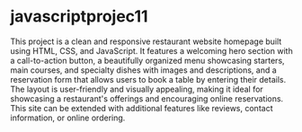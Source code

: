 # javascriptprojec11
This project is a clean and responsive restaurant website homepage built using HTML, CSS, and JavaScript. It features a welcoming hero section with a call-to-action button, a beautifully organized menu showcasing starters, main courses, and specialty dishes with images and descriptions, and a reservation form that allows users to book a table by entering their details. The layout is user-friendly and visually appealing, making it ideal for showcasing a restaurant's offerings and encouraging online reservations. This site can be extended with additional features like reviews, contact information, or online ordering.
